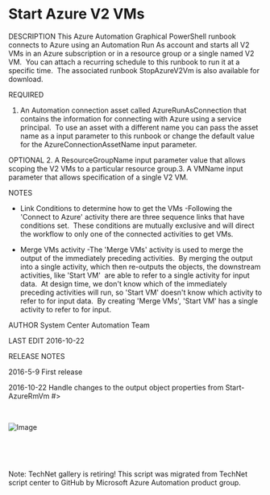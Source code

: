 ﻿Start Azure V2 VMs
==================

            

DESCRIPTION
This Azure Automation Graphical PowerShell runbook connects to Azure using an Automation Run As account and starts all V2 VMs in an Azure subscription or in a resource group or a single named V2 VM.  You can attach a recurring schedule to this runbook
 to run it at a specific time.  The associated runbook StopAzureV2Vm is also available for download.


REQUIRED
1. An Automation connection asset called AzureRunAsConnection that contains the information for connecting with Azure using a service principal.  To use an asset with a different name you can pass the asset name as a input parameter to this runbook or
 change the default value for the AzureConnectionAssetName input parameter.


OPTIONAL
2. A ResourceGroupName input parameter value that allows scoping the V2 VMs to a particular resource group.3. A VMName input parameter that allows specification of a single V2 VM.


NOTES
- Link Conditions to determine how to get the VMs -Following the 'Connect to Azure' activity there are three sequence links that have conditions set.  These conditions are mutually exclusive and will direct the workflow to only one of the connected activities
 to get VMs.

- Merge VMs activity -The 'Merge VMs' activity is used to merge the output of the immediately preceding activities.  By merging the output into a single activity, which then re-outputs the objects, the downstream activities, like 'Start VM'  are able
 to refer to a single activity for input data.  At design time, we don't know which of the immediately preceding activities will run, so 'Start VM' doesn't know which activity to refer to for input data.  By creating 'Merge VMs', 'Start VM' has a
 single activity to refer to for input.


AUTHOR
System Center Automation Team 


LAST EDIT
2016-10-22


RELEASE NOTES


2016-5-9 First release


2016-10-22 Handle changes to the output object properties from Start-AzureRmVm
#>


 


![Image](https://github.com/jinesh12/start-azure-v2-vms/raw/master/startazurev2vm.png)


 

 

        
    
Note: TechNet gallery is retiring! This script was migrated from TechNet script center to GitHub by Microsoft Azure Automation product group.

